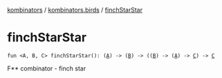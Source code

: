 [kombinators](../index.md) / [kombinators.birds](index.md) / [finchStarStar](./finch-star-star.md)

# finchStarStar

`fun <A, B, C> finchStarStar(): (`[`A`](finch-star-star.md#A)`) -> (`[`B`](finch-star-star.md#B)`) -> ((`[`B`](finch-star-star.md#B)`) -> (`[`A`](finch-star-star.md#A)`) -> `[`C`](finch-star-star.md#C)`) -> `[`C`](finch-star-star.md#C)

F** combinator - finch star

